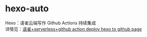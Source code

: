 # hexo-auto
Hexo：语雀云端写作 Github Actions 持续集成<br/>
详情见：[语雀+serverless+github action deploy hexo to github page](https://zoyopo.github.io/2020/05/31/%E8%AF%AD%E9%9B%80+serverless+github%20action%20deploy%20hexo%20to%20gihub%20page/)
